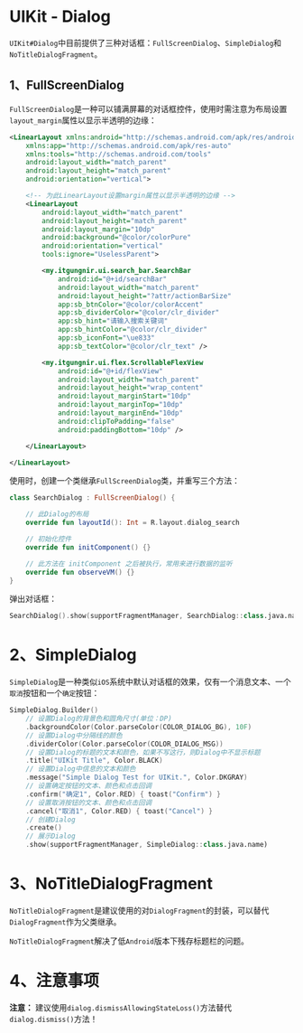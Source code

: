 # UIKit - Dialog

`UIKit#Dialog`中目前提供了三种对话框：`FullScreenDialog`、`SimpleDialog`和`NoTitleDialogFragment`。

## 1、FullScreenDialog
`FullScreenDialog`是一种可以铺满屏幕的对话框控件，使用时需注意为布局设置`layout_margin`属性以显示半透明的边缘：
```xml
<LinearLayout xmlns:android="http://schemas.android.com/apk/res/android"
    xmlns:app="http://schemas.android.com/apk/res-auto"
    xmlns:tools="http://schemas.android.com/tools"
    android:layout_width="match_parent"
    android:layout_height="match_parent"
    android:orientation="vertical">

    <!-- 为此LinearLayout设置margin属性以显示半透明的边缘 -->
    <LinearLayout
        android:layout_width="match_parent"
        android:layout_height="match_parent"
        android:layout_margin="10dp"
        android:background="@color/colorPure"
        android:orientation="vertical"
        tools:ignore="UselessParent">

        <my.itgungnir.ui.search_bar.SearchBar
            android:id="@+id/searchBar"
            android:layout_width="match_parent"
            android:layout_height="?attr/actionBarSize"
            app:sb_btnColor="@color/colorAccent"
            app:sb_dividerColor="@color/clr_divider"
            app:sb_hint="请输入搜索关键词"
            app:sb_hintColor="@color/clr_divider"
            app:sb_iconFont="\ue833"
            app:sb_textColor="@color/clr_text" />

        <my.itgungnir.ui.flex.ScrollableFlexView
            android:id="@+id/flexView"
            android:layout_width="match_parent"
            android:layout_height="wrap_content"
            android:layout_marginStart="10dp"
            android:layout_marginTop="10dp"
            android:layout_marginEnd="10dp"
            android:clipToPadding="false"
            android:paddingBottom="10dp" />

    </LinearLayout>

</LinearLayout>
```
使用时，创建一个类继承`FullScreenDialog`类，并重写三个方法：
```kotlin
class SearchDialog : FullScreenDialog() {

    // 此Dialog的布局
    override fun layoutId(): Int = R.layout.dialog_search

    // 初始化控件
    override fun initComponent() {}

    // 此方法在 initComponent 之后被执行，常用来进行数据的监听
    override fun observeVM() {}
}
```
弹出对话框：
```kotlin
SearchDialog().show(supportFragmentManager, SearchDialog::class.java.name)
```

# 2、SimpleDialog
`SimpleDialog`是一种类似`iOS`系统中默认对话框的效果，仅有一个消息文本、一个`取消`按钮和一个`确定`按钮：
```kotlin
SimpleDialog.Builder()
    // 设置Dialog的背景色和圆角尺寸(单位：DP)
    .backgroundColor(Color.parseColor(COLOR_DIALOG_BG), 10F)
    // 设置Dialog中分隔线的颜色
    .dividerColor(Color.parseColor(COLOR_DIALOG_MSG))
    // 设置Dialog的标题的文本和颜色，如果不写这行，则Dialog中不显示标题
    .title("UIKit Title", Color.BLACK)
    // 设置Dialog中信息的文本和颜色
    .message("Simple Dialog Test for UIKit.", Color.DKGRAY)
    // 设置确定按钮的文本、颜色和点击回调
    .confirm("确定1", Color.RED) { toast("Confirm") }
    // 设置取消按钮的文本、颜色和点击回调
    .cancel("取消1", Color.RED) { toast("Cancel") }
    // 创建Dialog
    .create()
    // 展示Dialog
    .show(supportFragmentManager, SimpleDialog::class.java.name)
```

# 3、NoTitleDialogFragment
`NoTitleDialogFragment`是建议使用的对`DialogFragment`的封装，可以替代`DialogFragment`作为父类继承。

`NoTitleDialogFragment`解决了低`Android`版本下残存标题栏的问题。

# 4、注意事项
**注意：** 建议使用`dialog.dismissAllowingStateLoss()`方法替代`dialog.dismiss()`方法！
